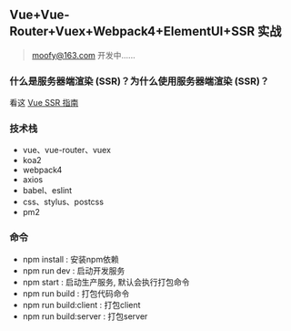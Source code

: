 ## Vue+Vue-Router+Vuex+Webpack4+ElementUI+SSR 实战

> moofy@163.com   开发中......

### 什么是服务器端渲染 (SSR)？为什么使用服务器端渲染 (SSR)？
 
看这 [Vue SSR 指南](https://ssr.vuejs.org/zh/)
  
### 技术栈
- vue、vue-router、vuex
- koa2
- webpack4
- axios
- babel、eslint
- css、stylus、postcss
- pm2


### 命令
* npm install : 安装npm依赖
* npm run dev : 启动开发服务
* npm start : 启动生产服务, 默认会执行打包命令
* npm run build : 打包代码命令
* npm run build:client : 打包client
* npm run build:server : 打包server